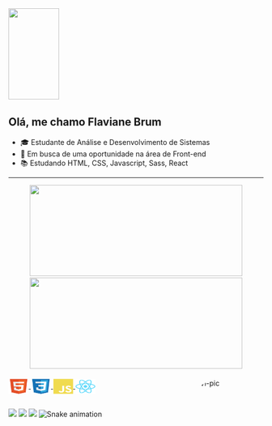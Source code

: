 <img src="https://user-images.githubusercontent.com/77207253/176028415-20768fe9-6f73-4c3a-87cc-0d5678bd80df.gif" width="100" height="180"/>

<h2>Olá, me chamo Flaviane Brum </h2>

 - :mortar_board: Estudante de Análise e Desenvolvimento de Sistemas<br>
 - :dart: Em busca de uma oportunidade na área de Front-end<br>
 - :books: Estudando HTML, CSS, Javascript, Sass, React
  
<hr>  
  
<div align="center">
  <a href="https://github.com/Flaviane-Brum">
  <img height="180em" src="https://github-readme-stats.vercel.app/api?username=Flaviane-Brum&show_icons=true&theme=omni&include_all_commits=true&count_private=true&title_color=e9c0cf"  width=420  />
  <img height="180em" width=420 src="https://github-readme-stats.vercel.app/api/top-langs/?username=Flaviane-Brum&layout=compact&langs_count=7&theme=omni&title_color=e9c0cf" />
</div> 
  
<div style="display: inline_block" ><br>  
  <img align="center" alt="Flavi-HTML" height="30" width="40" src="https://raw.githubusercontent.com/devicons/devicon/master/icons/html5/html5-original.svg">
  <img align="center" alt="Flavi-CSS" height="30" width="40" src="https://raw.githubusercontent.com/devicons/devicon/master/icons/css3/css3-original.svg">
  <img align="center" alt="Flavi-Js" height="30" width="40" src="https://raw.githubusercontent.com/devicons/devicon/master/icons/javascript/javascript-plain.svg">
  <img align="center" alt="Flavi-React" height="30" width="40" src="https://raw.githubusercontent.com/devicons/devicon/master/icons/react/react-original.svg">
  <img align="right" alt="Flavi-pic" height="160" width="160" style="border-radius:50%" src="https://user-images.githubusercontent.com/77207253/153729185-842ce334-0e39-4ad1-a4e9-475fad1d2c98.gif?width=676&height=676">
</div>
  
  ##
 
<div> 



  <a href = "mailto:flavianebs3@gmail.com"><img src="https://img.shields.io/badge/Gmail-D14836?style=for-the-badge&logo=gmail&logoColor=white" target="_blank"></a>
  <a href="https://www.linkedin.com/in/flaviane-brum/" target="_blank"><img src="https://img.shields.io/badge/-LinkedIn-%230077B5?style=for-the-badge&logo=linkedin&logoColor=white" target="_blank" ></a> 
    <a href="https://portfolio-flaviane-brum.vercel.app/" target="_blank"><img src="https://vercelbadge.vercel.app/api/Flaviane-Brum/Portfolio-pessoal?style=for-the-badge" target="_blank"></a> 
  ![Snake animation](https://github.com/Flaviane-Brum/Flaviane-Brum/blob/output/github-contribution-grid-snake.svg)
 
</div>


